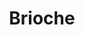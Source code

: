 ---
layout: recette
categories: [recettes]
hidden: true
lang: fr
sitemap: false
title: Brioche
type: boulangerie
withYeast: true
recettes:
  Standard:
    ingredients: 
      - nom: lait
        qte: 30
        unite: gr
      - nom: levure sèche 
        qte: 4
        unite: gr 
      - nom: oeufs
        qte: 3
      - nom: farine blanche
        qte: 250
        unite: gr
      - nom: sucre blanc
        qte: 30
        unite: gr
      - nom: sel
        qte: 6
        unite: gr 
      - nom: beurre
        qte: 130
        unite: gr
    etapes:
      - label: Pétrissage et Pointage (la veille - soir)
        details:
        - Couper le beurre en tout petits dés
        - Dans le récipient de la machine à pain, verser le mélange lait-levure
        - Ajouter les oeufs battus
        - Ajouter la farine
        - Ajouter le sel
        - Ajouter le sucre
        - Ajouter le beurre
        - Lancer le programme "pétrissage seulement"
        - Fleurer le plan de travail
        - Déverser le pâton sur le plan de travail
        - Dégazer
        - Si le pâton est trop collant, ajouter une cuillère à soupe de farine et pétrir un peu
        - Réserver au frigo pour au moins 6h
      - label: Façonnage (le lendemain - matin)
        details:
        - Dégazer
        - Replier en son milieu sur la longueur. Répéter trois fois.
        - Laisser une détente de 5 minutes
        - Diviser en neuf pâtons de poids égal
        - Bouler chaque pâton
        - Placer dans un moule
        - Laisser reposer 1 heure à 25°C
      - label: Cuisson
        details:
        - Badigeonner avec un jaune d'oeuf
        - Saupoudrer de sucre en grains
        - Cuire 25 minutes à 180°C
        - Cuire 15 min à 150°C
  Gâche:
    ingredients: 
      - nom: lait
        qte: 50
        unite: gr
      - nom: levure sèche 
        qte: 7
        unite: gr 
      - nom: farine blanche
        qte: 450
        unite: gr
      - nom: oeufs
        qte: 3
      - nom: crème fraîche
        qte: 100
        unite: gr
      - nom: sucre blanc
        qte: 100
        unite: gr
      - nom: sel
        qte: 3
        unite: gr 
      - nom: beurre
        qte: 125
        unite: gr
    etapes:
      - label: Poolish (la veille - soir)
        details:
        - Dans un saladier, verser 50 grammes de farine
        - Ajouter 7 grammes de levure sèche
        - Ajouter 50 grammes de lait à 30°C
        - Mélanger, couvrir et laisser à température ambiante pour la nuit (12h maximum)
      - label: Pétrissage et Pointage (le lendemain - matin)
        details:
        - Dans le récipient de la machine à pain, verser la poolish
        - Ajouter les oeufs battus
        - Ajouter la crème fraîche
        - Ajouter 350 grammes de farine
        - Ajouter le sucre
        - Ajouter le sel
        - Ajouter le beurre (coupé en dés)
        - Lancer le programme "pétrissage seulement" 
        - Déverser le pâton sur le plan de travail
        - Dégazer
        - Si le pâton est trop collant, ajouter une cuillère à soupe de farine et pétrir un peu
        - Réserver au frigo pour quasiment 24h (dégazer le soir)
      - label: Façonnage (le surlendemain - matin)
        details:
        - Dégazer
        - Replier en son milieu sur la longueur. Répéter trois fois.
        - Laisser une détente de 5 minutes
        - Diviser en trois pâtons de poids égal
        - Façonner chaque pâton en tresse un peu plus longue que le moule
        - Laisser une détente de 5 minutes
        - Tresser
        - Placer dans un moule à cake
        - Laisser reposer 1 heure à 25°C
      - label: Cuisson
        details:
        - Badigeonner avec un jaune d'oeuf
        - Cuire 40 minutes à 170°C
  Vendéenne:
    ingredients: 
      - nom: lait
        qte: 75
        unite: gr
      - nom: levure sèche 
        qte: 6
        unite: gr 
      - nom: oeufs
        qte: 2
      - nom: crème liquide
        qte: 20
        unite: gr
      - nom: vanille liquide
        qte: 2
        unite: gr
      - nom: eau de fleur d'oranger
        qte: 10
        unite: gr
      - nom: farine blanche
        qte: 300
        unite: gr
      - nom: sucre blanc
        qte: 50
        unite: gr
      - nom: sel
        qte: 5
        unite: gr 
      - nom: beurre
        qte: 60
        unite: gr
    etapes:
      - label: Pétrissage et Pointage (la veille - soir)
        details:
        - Couper le beurre en tout petits dés
        - Dans le récipient de la machine à pain, verser le mélange lait-levure
        - Ajouter les oeufs battus
        - Ajouter la crème liquide
        - Ajouter la vanille liquide
        - Ajouter l'eau de fleur d'oranger
        - Ajouter la farine
        - Ajouter le sel
        - Ajouter le sucre
        - Ajouter le beurre
        - Lancer le programme "pétrissage seulement"
        - Fleurer le plan de travail
        - Déverser le pâton sur le plan de travail
        - Dégazer
        - Réserver au frigo pour au moins 6h
      - label: Façonnage (le surlendemain - matin)
        details:
        - Dégazer
        - Replier en son milieu sur la longueur. Répéter trois fois.
        - Laisser une détente de 5 minutes
        - Diviser en trois pâtons de poids égal
        - Façonner chaque pâton en tresse un peu plus longue que le moule
        - Laisser une détente de 5 minutes
        - Tresser
        - Placer dans un moule à cake
        - Laisser reposer 1 heure à 25°C
      - label: Cuisson
        details:
        - Badigeonner avec un jaune d'oeuf
        - Saupoudrer de sucre en grains
        - Cuire 25 minutes à 180°C
        - Cuire 15 min à 150°C
---